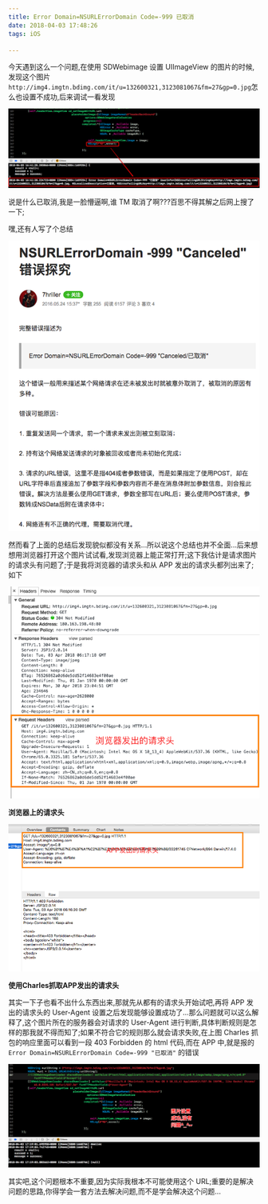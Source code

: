 ```yaml
---
title: Error Domain=NSURLErrorDomain Code=-999 已取消
date: 2018-04-03 17:48:26
tags: iOS

---
```


今天遇到这么一个问题,在使用 SDWebimage 设置 UIImageView 的图片的时候,发现这个图片
`http://img4.imgtn.bdimg.com/it/u=132600321,3123081067&fm=27&gp=0.jpg`怎么也设置不成功,后来调试一看发现

![](Error-Domain-NSURLErrorDomain-Code-999-已取消/Snip20180403_4.png)

说是什么已取消,我是一脸懵逼啊,谁 TM 取消了啊???百思不得其解之后网上搜了一下;

嘿,还有人写了个总结

![](Error-Domain-NSURLErrorDomain-Code-999-已取消/Snip20180403_5.png)

然而看了上面的总结后发现貌似都没有关系...所以说这个总结也并不全面...后来想想用浏览器打开这个图片试试看,发现浏览器上能正常打开;这下我估计是请求图片的请求头有问题了;于是我将浏览器的请求头和从 APP 发出的请求头都列出来了;如下

![](Error-Domain-NSURLErrorDomain-Code-999-已取消/Snip20180403_1.png)

**浏览器上的请求头**

![](Error-Domain-NSURLErrorDomain-Code-999-已取消/Snip20180403_2.png)

**使用Charles抓取APP发出的请求头**

其实一下子也看不出什么东西出来,那就先从都有的请求头开始试吧,再将 APP 发出的请求头的 User-Agent 设置之后发现能够设置成功了...那么问题就可以这么解释了,这个图片所在的服务器会对请求的 User-Agent 进行判断,具体判断规则是怎样的那我就不得而知了;如果不符合它的规则那么就会请求失败,在上图 Charles 抓包的响应里面可以看到一段 403 Forbidden 的 html 代码,而在 APP 中,就是报的 `Error Domain=NSURLErrorDomain Code=-999 "已取消"` 的错误

![](Error-Domain-NSURLErrorDomain-Code-999-已取消/Snip20180403_6.png)

其实吧,这个问题根本不重要,因为实际我根本不可能使用这个 URL;重要的是解决问题的思路,你得学会一套方法去解决问题,而不是学会解决这个问题...